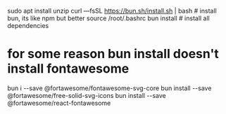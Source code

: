 sudo apt install unzip
curl —fsSL https://bun.sh/install.sh | bash # install bun, its like npm but better
source /root/.bashrc 
bun install # install all dependencies
# for some reason bun install doesn't install fontawesome
bun i --save @fortawesome/fontawesome-svg-core
bun install --save @fortawesome/free-solid-svg-icons
bun install --save @fortawesome/react-fontawesome